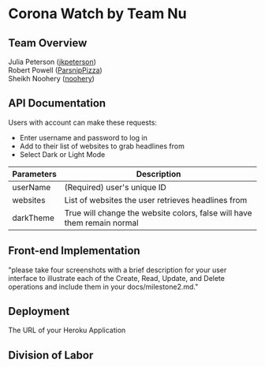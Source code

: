 # Corona Watch by Team Nu  

## Team Overview
Julia Peterson ([jkpeterson](https://github.com/jkpeterson))    
Robert Powell ([ParsnipPizza](https://github.com/ParsnipPizza))  
Sheikh Noohery ([noohery](https://github.com/noohery))  

## API Documentation
Users with account can make these requests:
+ Enter username and password to log in
+ Add to their list of websites to grab headlines from
+ Select Dark or Light Mode

| Parameters    | Description  |
| ------------- |--------------|
| userName      | (Required) user's unique ID |
| websites      | List of websites the user retrieves headlines from |
| darkTheme     | True will change the website colors, false will have them remain normal |

## Front-end Implementation
"please take four screenshots with a brief description for your user interface to illustrate each of the Create, Read, Update, and Delete operations and include them in your docs/milestone2.md."

## Deployment
The URL of your Heroku Application

## Division of Labor